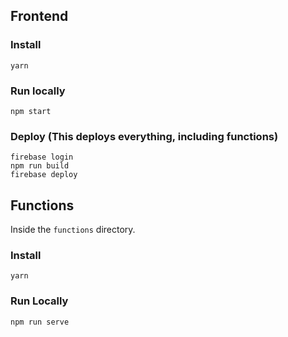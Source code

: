 ## Frontend

### Install

`yarn`

### Run locally

`npm start`

### Deploy (This deploys everything, including functions)

```
firebase login
npm run build
firebase deploy
```

## Functions

Inside the `functions` directory.

### Install

`yarn`

### Run Locally

```
npm run serve
```

